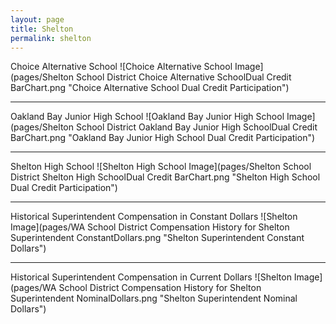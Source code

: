 ```yaml
---
layout: page
title: Shelton
permalink: shelton
---
```



Choice Alternative School
![Choice Alternative School Image](pages/Shelton School District Choice Alternative SchoolDual Credit BarChart.png "Choice Alternative School Dual Credit Participation")

___

Oakland Bay Junior High School
![Oakland Bay Junior High School Image](pages/Shelton School District Oakland Bay Junior High SchoolDual Credit BarChart.png "Oakland Bay Junior High School Dual Credit Participation")

___

Shelton High School
![Shelton High School Image](pages/Shelton School District Shelton High SchoolDual Credit BarChart.png "Shelton High School Dual Credit Participation")

___

Historical Superintendent Compensation in Constant Dollars
![Shelton Image](pages/WA School District Compensation History for Shelton Superintendent ConstantDollars.png "Shelton Superintendent Constant Dollars")

___

Historical Superintendent Compensation in Current Dollars
![Shelton Image](pages/WA School District Compensation History for Shelton Superintendent NominalDollars.png "Shelton Superintendent Nominal Dollars")